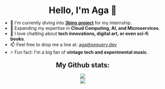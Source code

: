 ### <h1 align="center" style="margin: 5px 10px;">Hello, I'm Aga 👋</h1>

- 🔭 I'm currently diving into **[3bins project](https://github.com/sequery/3bins)** for my internship.
- 🌱 Expanding my expertise in **Cloud Computing, AI, and Microservices**.
- 💬 I love chatting about **tech innovations, digital art, or even sci-fi books**.
- 📫 Feel free to drop me a line at: aga@sequery.dev
- ⚡ Fun fact: I'm a big fan of **vintage tech and experimental music**.

<!--- <h2 align="center" style="margin: 5px 10px;">My Current Knowledge</h2> 
Shields.io place some badges 
--->

<div align="center">
<h2 align="center" style="margin: 5px 10px;">My Github stats:</h2> 

[![](https://github-readme-streak-stats.herokuapp.com/?user=sequery&theme=material-palenight)](https://github.com/sequery)
<br />
[![](https://github-readme-stats.vercel.app/api/top-langs/?username=sequery&theme=material-palenight&layout=compact)](https://github.com/sequery)
</div>

